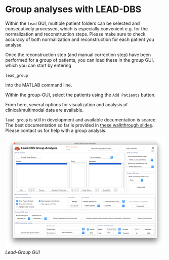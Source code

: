 # Group analyses with LEAD-DBS

Within the `lead` GUI, multiple patient folders can be selected and consecutively processed, which is especially convenient e.g. for the normalization and reconstruction steps. Please make sure to check accuracy of both normalization and reconstruction for each patient you analyse.

Once the reconstruction step \(and manual correction step\) have been performed for a group of patients, you can load these in the group GUI, which you can start by entering

`lead_group`

into the MATLAB command line.

Within the group-GUI, select the patients using the `Add Patients` button.

From here, several options for visualization and analysis of clinical/multimodal data are available.

`lead group` is still in development and available documentation is scarce. The best documentation so far is provided in [these walkthrough slides](http://www.lead-dbs.org/docs/tutorials/group_analyses_horn.pdf). Please contact us for help with a group analysis.

![](.gitbook/assets/lead_group_gui.png)  
_Lead-Group GUI_

